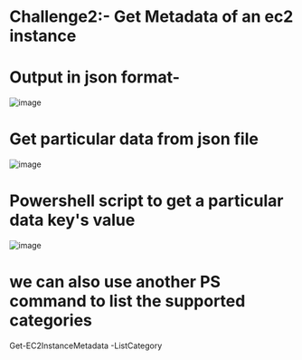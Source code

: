 # Challenge2:- Get Metadata of an ec2 instance

# Output in json format-
![image](https://user-images.githubusercontent.com/119839334/205639172-0816aee4-13ff-4547-9243-a111d47b74e2.png)

# Get particular data from json file
![image](https://user-images.githubusercontent.com/119839334/205682922-6dd570d0-c355-4c57-a6b8-d44bd992d16d.png)

# Powershell script to get a particular data key's value
![image](https://user-images.githubusercontent.com/119839334/205640767-1f407b81-81ae-40f8-a85b-51c6e452d6c0.png)

# we can also use another PS command to list the supported categories

Get-EC2InstanceMetadata -ListCategory
